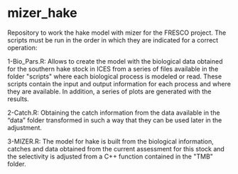 # mizer_hake

Repository to work the hake model with mizer for the FRESCO project. The scripts must be run in the order in which they are indicated for a correct operation:  

1-Bio_Pars.R: Allows to create the model with the biological data obtained for the southern hake stock in ICES from a series of files available in the folder "scripts" where each biological process is modeled or read. These scripts contain the input and output information for each process and where they are available. In addition, a series of plots are generated with the results.  

2-Catch.R: Obtaining the catch information from the data available in the “data” folder transformed in such a way that they can be used later in the adjustment.  

3-MIZER.R: The model for hake is built from the biological information, catches and data obtained from the current assessment for this stock and the selectivity is adjusted from a C++ function contained in the "TMB" folder.

